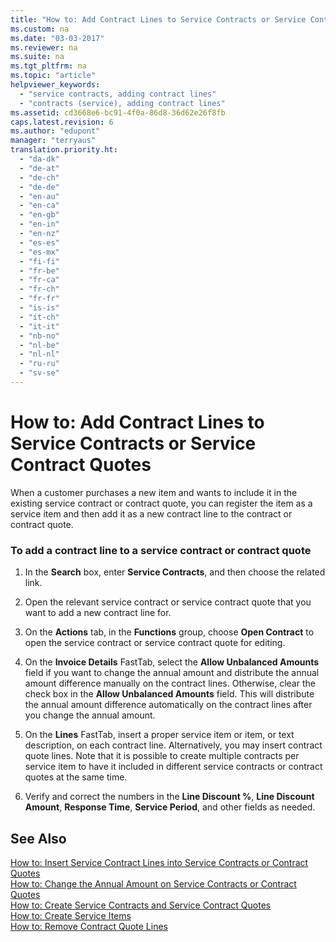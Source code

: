 ```yaml
---
title: "How to: Add Contract Lines to Service Contracts or Service Contract Quotes"
ms.custom: na
ms.date: "03-03-2017"
ms.reviewer: na
ms.suite: na
ms.tgt_pltfrm: na
ms.topic: "article"
helpviewer_keywords: 
  - "service contracts, adding contract lines"
  - "contracts (service), adding contract lines"
ms.assetid: cd3668e6-bc91-4f0a-86d8-36d62e26f8fb
caps.latest.revision: 6
ms.author: "edupont"
manager: "terryaus"
translation.priority.ht: 
  - "da-dk"
  - "de-at"
  - "de-ch"
  - "de-de"
  - "en-au"
  - "en-ca"
  - "en-gb"
  - "en-in"
  - "en-nz"
  - "es-es"
  - "es-mx"
  - "fi-fi"
  - "fr-be"
  - "fr-ca"
  - "fr-ch"
  - "fr-fr"
  - "is-is"
  - "it-ch"
  - "it-it"
  - "nb-no"
  - "nl-be"
  - "nl-nl"
  - "ru-ru"
  - "sv-se"
---
```

# How to: Add Contract Lines to Service Contracts or Service Contract Quotes
When a customer purchases a new item and wants to include it in the existing service contract or contract quote, you can register the item as a service item and then add it as a new contract line to the contract or contract quote.  
  
### To add a contract line to a service contract or contract quote  
  
1.  In the **Search** box, enter **Service Contracts**, and then choose the related link.  
  
2.  Open the relevant service contract or service contract quote that you want to add a new contract line for.  
  
3.  On the **Actions** tab, in the **Functions** group, choose **Open Contract** to open the service contract or service contract quote for editing.  
  
4.  On the **Invoice Details** FastTab, select the **Allow Unbalanced Amounts** field if you want to change the annual amount and distribute the annual amount difference manually on the contract lines. Otherwise, clear the check box in the **Allow Unbalanced Amounts** field. This will distribute the annual amount difference automatically on the contract lines after you change the annual amount.  
  
5.  On the **Lines** FastTab, insert a proper service item or item, or text description, on each contract line. Alternatively, you may insert contract quote lines. Note that it is possible to create multiple contracts per service item to have it included in different service contracts or contract quotes at the same time.  
  
6.  Verify and correct the numbers in the **Line Discount %**, **Line Discount Amount**, **Response Time**, **Service Period**, and other fields as needed.  
  
## See Also  
 [How to: Insert Service Contract Lines into Service Contracts or Contract Quotes](../Service/how-to-insert-service-contract-lines-into-service-contracts-or-contract-quotes.md)   
 [How to: Change the Annual Amount on Service Contracts or Contract Quotes](../Service/how-to-change-the-annual-amount-on-service-contracts-or-contract-quotes.md)   
 [How to: Create Service Contracts and Service Contract Quotes](../Service/how-to-create-service-contracts-and-service-contract-quotes.md)   
 [How to: Create Service Items](../Service/how-to-create-service-items.md)   
 [How to: Remove Contract Quote Lines](../Service/how-to-remove-contract-quote-lines.md)